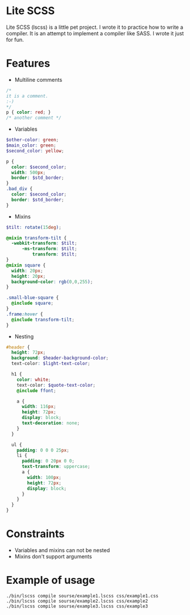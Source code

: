 
# Lite SCSS
Lite SCSS (lscss) is a little pet project. I wrote it to practice how to write a compiler. It is an attempt to implement a compiler like SASS. I wrote it just for fun.

# Features
* Multiline comments
```scss
/*
it is a comment.
:-)
*/
p { color: red; }
/* another comment */
```

* Variables
```scss
$other-color: green;
$main_color: green;
$second_color: yellow;

p {
  color: $second_color;
  width: 500px;
  border: $std_border;
}
.bad_div {
  color: $second_color;
  border: $std_border;
}
```

* Mixins
```scss
$tilt: rotate(15deg);

@mixin transform-tilt {
  -webkit-transform: $tilt;
      -ms-transform: $tilt;
          transform: $tilt;
}
@mixin square {
  width: 20px;
  height: 20px;
  background-color: rgb(0,0,255);
}

.small-blue-square {
  @include square;
}
.frame:hover {
  @include transform-tilt;
}
```

* Nesting
```scss
#header {
  height: 72px;
  background: $header-background-color;
  text-color: $light-text-color;

  h1 {
    color: white;
    text-color: $quote-text-color;
    @include ffont;

    a {
      width: 116px;
      height: 72px;
      display: block;
      text-decoration: none;
    }
  }

  ul {
    padding: 0 0 0 25px;
    li {
      padding: 0 20px 0 0;
      text-transform: uppercase;
      a {
        width: 100px;
        height: 72px;
        display: block;
      }
    }
  }
}
```

# Constraints
* Variables and mixins can not be nested
* Mixins don't support arguments

# Example of usage

```shell
./bin/lscss compile sourse/example1.lscss css/example1.css
./bin/lscss compile sourse/example2.lscss css/example2
./bin/lscss compile sourse/example3.lscss css/example3
```
